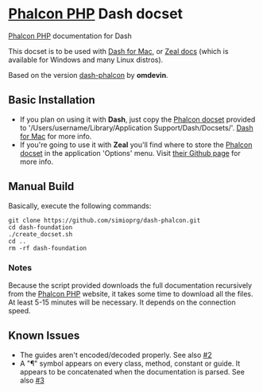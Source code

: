 # [Phalcon PHP](http://foundation.zurb.com) Dash docset


[Phalcon PHP](http://phalconphp.com/en/) documentation for Dash

This docset is to be used with [Dash for Mac](http://kapeli.com/dash), or [Zeal docs]( http://zealdocs.org) (which is available for Windows and many Linux distros).

Based on the version [dash-phalcon](https://github.com/omdevin/dash-phalcon) by **omdevin**.


## Basic Installation

* If you plan on using it with **Dash**, just copy the [Phalcon docset](https://github.com/simioprg/dash-phalcon/releases/download/v1.0.2/Phalcon.zip) provided to '/Users/username/Library/Application Support/Dash/Docsets/'. [Dash for Mac](http://kapeli.com/dash) for more info.
* If you're going to use it with **Zeal** you'll find where to store the [Phalcon docset](https://github.com/simioprg/dash-phalcon/releases/download/1.0/Phalcon.zip) in the application 'Options' menu. Visit [their Github page](https://github.com/jkozera/zeal) for more info. 


## Manual Build

Basically, execute the following commands:

```
git clone https://github.com/simioprg/dash-phalcon.git
cd dash-foundation
./create_docset.sh
cd ..
rm -rf dash-foundation
```

### Notes

Because the script provided downloads the full documentation recursively from the [Phalcon PHP](http://phalconphp.com/en/)  website, it takes some time to download all the files. At least 5-15 minutes will be necessary. It depends on the connection speed.

## Known Issues

* The guides aren't encoded/decoded properly. See also [#2](/../../issues/2)
* A "¶" symbol appears on every class, method, constant or guide. It appears to be concatenated when the documentation is parsed. See also [#3](/../../issues/3)

